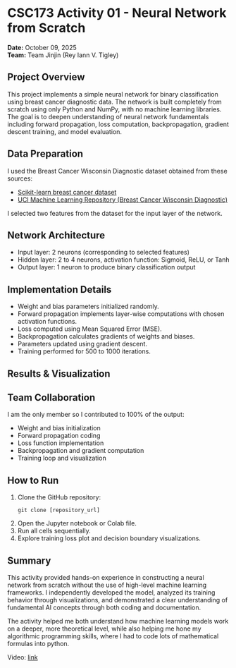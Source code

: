 # CSC173 Activity 01 - Neural Network from Scratch

**Date:** October 09, 2025  
**Team:** Team Jinjin (Rey Iann V. Tigley)

## Project Overview

This project implements a simple neural network for binary classification using breast cancer diagnostic data. The network is built completely from scratch using only Python and NumPy, with no machine learning libraries. The goal is to deepen understanding of neural network fundamentals including forward propagation, loss computation, backpropagation, gradient descent training, and model evaluation.

## Data Preparation

I used the Breast Cancer Wisconsin Diagnostic dataset obtained from these sources:

- [Scikit-learn breast cancer dataset](https://scikit-learn.org/stable/modules/generated/sklearn.datasets.load_breast_cancer.html)
- [UCI Machine Learning Repository (Breast Cancer Wisconsin Diagnostic)](https://archive.ics.uci.edu/dataset/17/breast+cancer+wisconsin+diagnostic)

I selected two features from the dataset for the input layer of the network.

## Network Architecture

- Input layer: 2 neurons (corresponding to selected features)
- Hidden layer: 2 to 4 neurons, activation function: Sigmoid, ReLU, or Tanh
- Output layer: 1 neuron to produce binary classification output

## Implementation Details

- Weight and bias parameters initialized randomly.
- Forward propagation implements layer-wise computations with chosen activation functions.
- Loss computed using Mean Squared Error (MSE).
- Backpropagation calculates gradients of weights and biases.
- Parameters updated using gradient descent.
- Training performed for 500 to 1000 iterations.

## Results & Visualization

## Team Collaboration

I am the only member so I contributed to 100% of the output:

- Weight and bias initialization
- Forward propagation coding
- Loss function implementation
- Backpropagation and gradient computation
- Training loop and visualization

## How to Run

1. Clone the GitHub repository:
   ```
   git clone [repository_url]
   ```
2. Open the Jupyter notebook or Colab file.
3. Run all cells sequentially.
4. Explore training loss plot and decision boundary visualizations.

## Summary

This activity provided hands-on experience in constructing a neural network from scratch without the use of high-level machine learning frameworks. I independently developed the model, analyzed its training behavior through visualizations, and demonstrated a clear understanding of fundamental AI concepts through both coding and documentation.

The activity helped me both understand how machine learning models work on a deeper, more theoretical level, while also helping me hone my algorithmic programming skills, where I had to code lots of mathematical formulas into python.

Video: [link](https://drive.google.com/file/d/1nFaIlOZlFfzdhq2ljocpdHaRPBysoyij/view?usp=sharing)
